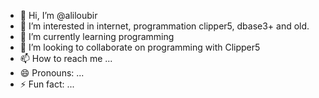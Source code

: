 - 👋 Hi, I’m @aliloubir
- 👀 I’m interested in internet, programmation clipper5, dbase3+ and old.
- 🌱 I’m currently learning programming 
- 💞️ I’m looking to collaborate on programming with Clipper5
- 📫 How to reach me ...
- 😄 Pronouns: ...
- ⚡ Fun fact: ...

<!---
aliloubir/aliloubir is a ✨ special ✨ repository because its `README.md` (this file) appears on your GitHub profile.
You can click the Preview link to take a look at your changes.
--->
